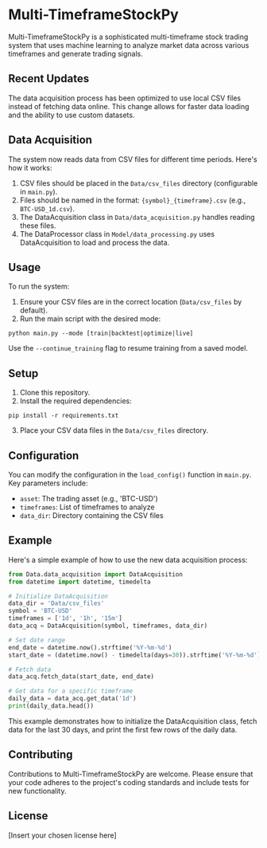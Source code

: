 # Multi-TimeframeStockPy

Multi-TimeframeStockPy is a sophisticated multi-timeframe stock trading system that uses machine learning to analyze market data across various timeframes and generate trading signals.

## Recent Updates

The data acquisition process has been optimized to use local CSV files instead of fetching data online. This change allows for faster data loading and the ability to use custom datasets.

## Data Acquisition

The system now reads data from CSV files for different time periods. Here's how it works:

1. CSV files should be placed in the `Data/csv_files` directory (configurable in `main.py`).
2. Files should be named in the format: `{symbol}_{timeframe}.csv` (e.g., `BTC-USD_1d.csv`).
3. The DataAcquisition class in `Data/data_acquisition.py` handles reading these files.
4. The DataProcessor class in `Model/data_processing.py` uses DataAcquisition to load and process the data.

## Usage

To run the system:

1. Ensure your CSV files are in the correct location (`Data/csv_files` by default).
2. Run the main script with the desired mode:

```
python main.py --mode [train|backtest|optimize|live]
```

Use the `--continue_training` flag to resume training from a saved model.

## Setup

1. Clone this repository.
2. Install the required dependencies:

```
pip install -r requirements.txt
```

3. Place your CSV data files in the `Data/csv_files` directory.

## Configuration

You can modify the configuration in the `load_config()` function in `main.py`. Key parameters include:

- `asset`: The trading asset (e.g., 'BTC-USD')
- `timeframes`: List of timeframes to analyze
- `data_dir`: Directory containing the CSV files

## Example

Here's a simple example of how to use the new data acquisition process:

```python
from Data.data_acquisition import DataAcquisition
from datetime import datetime, timedelta

# Initialize DataAcquisition
data_dir = 'Data/csv_files'
symbol = 'BTC-USD'
timeframes = ['1d', '1h', '15m']
data_acq = DataAcquisition(symbol, timeframes, data_dir)

# Set date range
end_date = datetime.now().strftime('%Y-%m-%d')
start_date = (datetime.now() - timedelta(days=30)).strftime('%Y-%m-%d')

# Fetch data
data_acq.fetch_data(start_date, end_date)

# Get data for a specific timeframe
daily_data = data_acq.get_data('1d')
print(daily_data.head())
```

This example demonstrates how to initialize the DataAcquisition class, fetch data for the last 30 days, and print the first few rows of the daily data.

## Contributing

Contributions to Multi-TimeframeStockPy are welcome. Please ensure that your code adheres to the project's coding standards and include tests for new functionality.

## License

[Insert your chosen license here]
